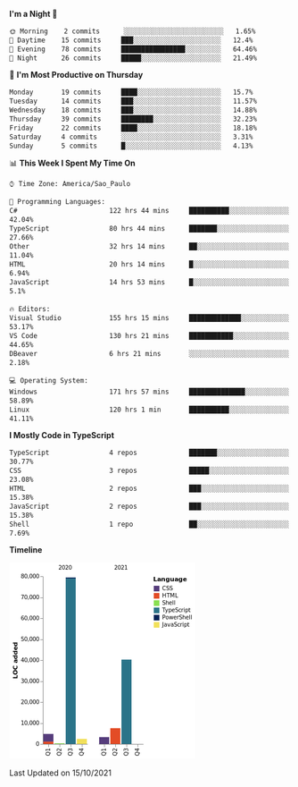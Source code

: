 <!--START_SECTION:waka-->
**I'm a Night 🦉** 

```text
🌞 Morning    2 commits      ░░░░░░░░░░░░░░░░░░░░░░░░░   1.65% 
🌆 Daytime    15 commits     ███░░░░░░░░░░░░░░░░░░░░░░   12.4% 
🌃 Evening    78 commits     ████████████████░░░░░░░░░   64.46% 
🌙 Night      26 commits     █████░░░░░░░░░░░░░░░░░░░░   21.49%

```
📅 **I'm Most Productive on Thursday** 

```text
Monday       19 commits     ████░░░░░░░░░░░░░░░░░░░░░   15.7% 
Tuesday      14 commits     ███░░░░░░░░░░░░░░░░░░░░░░   11.57% 
Wednesday    18 commits     ███░░░░░░░░░░░░░░░░░░░░░░   14.88% 
Thursday     39 commits     ████████░░░░░░░░░░░░░░░░░   32.23% 
Friday       22 commits     ████░░░░░░░░░░░░░░░░░░░░░   18.18% 
Saturday     4 commits      ░░░░░░░░░░░░░░░░░░░░░░░░░   3.31% 
Sunday       5 commits      █░░░░░░░░░░░░░░░░░░░░░░░░   4.13%

```


📊 **This Week I Spent My Time On** 

```text
⌚︎ Time Zone: America/Sao_Paulo

💬 Programming Languages: 
C#                       122 hrs 44 mins     ██████████░░░░░░░░░░░░░░░   42.04% 
TypeScript               80 hrs 44 mins      ███████░░░░░░░░░░░░░░░░░░   27.66% 
Other                    32 hrs 14 mins      ██░░░░░░░░░░░░░░░░░░░░░░░   11.04% 
HTML                     20 hrs 14 mins      █░░░░░░░░░░░░░░░░░░░░░░░░   6.94% 
JavaScript               14 hrs 53 mins      █░░░░░░░░░░░░░░░░░░░░░░░░   5.1%

🔥 Editors: 
Visual Studio            155 hrs 15 mins     █████████████░░░░░░░░░░░░   53.17% 
VS Code                  130 hrs 21 mins     ███████████░░░░░░░░░░░░░░   44.65% 
DBeaver                  6 hrs 21 mins       ░░░░░░░░░░░░░░░░░░░░░░░░░   2.18%

💻 Operating System: 
Windows                  171 hrs 57 mins     ██████████████░░░░░░░░░░░   58.89% 
Linux                    120 hrs 1 min       ██████████░░░░░░░░░░░░░░░   41.11%

```

**I Mostly Code in TypeScript** 

```text
TypeScript               4 repos             ███████░░░░░░░░░░░░░░░░░░   30.77% 
CSS                      3 repos             █████░░░░░░░░░░░░░░░░░░░░   23.08% 
HTML                     2 repos             ███░░░░░░░░░░░░░░░░░░░░░░   15.38% 
JavaScript               2 repos             ███░░░░░░░░░░░░░░░░░░░░░░   15.38% 
Shell                    1 repo              ██░░░░░░░░░░░░░░░░░░░░░░░   7.69%

```


**Timeline**

![Chart not found](https://raw.githubusercontent.com/jonhoffmam/jonhoffmam/master/charts/bar_graph.png) 


 Last Updated on 15/10/2021
<!--END_SECTION:waka-->
